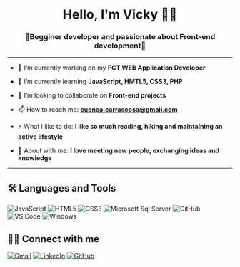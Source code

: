 <h1 align="center"> Hello, I'm Vicky 👋🏼 </h1>
<h3 align="center"> 🌟Begginer developer and passionate about Front-end development🌟 </h3>


---
  
- 🔭 I’m currently working on my **FCT WEB Application Developer**
  
- 🌱 I’m currently learning **JavaScript, HMTL5, CSS3, PHP**
  
- 👯 I’m looking to collaborate on **Front-end projects**
  
- 📫 How to reach me: **cuenca.carrascosa@gmail.com**

- ⚡ What I like to do: **I like so much reading, hiking and maintaining an active lifestyle**

- 💫 About with me: **I love meeting new people, exchanging ideas and knowledge**


---
  
## 🛠 Languages and Tools  

![JavaScript](https://img.shields.io/badge/-JavaScript-%23F7DF1C?style=flat-square&logo=javascript&logoColor=000000&labelColor=%23F7DF1C&color=%23FFCE5A)
![HTML5](https://img.shields.io/badge/-HTML5-%23E44D27?style=flat-square&logo=html5&logoColor=ffffff)
![CSS3](https://img.shields.io/badge/-CSS3-%231572B6?style=flat-square&logo=css3)
![Microsoft Sql Server](https://img.shields.io/badge/-Sql%20Server-CC2927?style=flat-square&logo=microsoft-sql-server&logoColor=ffffff)
![GitHub](https://img.shields.io/badge/-GitHub-181717?style=flat-square&logo=github)
![VS Code](http://img.shields.io/badge/-VS%20Code-007ACC?style=flat-square&logo=visual-studio-code&logoColor=ffffff)
![Windows](http://img.shields.io/badge/-Windows-0078D6?style=flat-square&logo=windows&logoColor=ffffff) 


## 🤝🏼 Connect with me 

<a href="mailto:cuenca.carrascosa@gmail.com"><img img src="https://img.shields.io/badge/gmail-%23EA4335.svg?style=plastic&logo=gmail&logoColor=white" alt="Gmail"/></a>
<a href="https://www.linkedin.com/in/victoria-cuenca-carrascosa/"><img src="https://img.shields.io/badge/linkedin-%230A66C2.svg?style=plastic&logo=linkedin&logoColor=white" alt="LinkedIn"/></a>
<a href="https://github.com/v-cuenca"><img src="https://img.shields.io/badge/github-%23181717.svg?style=plastic&logo=github&logoColor=white" alt="GitHub"/></a>



